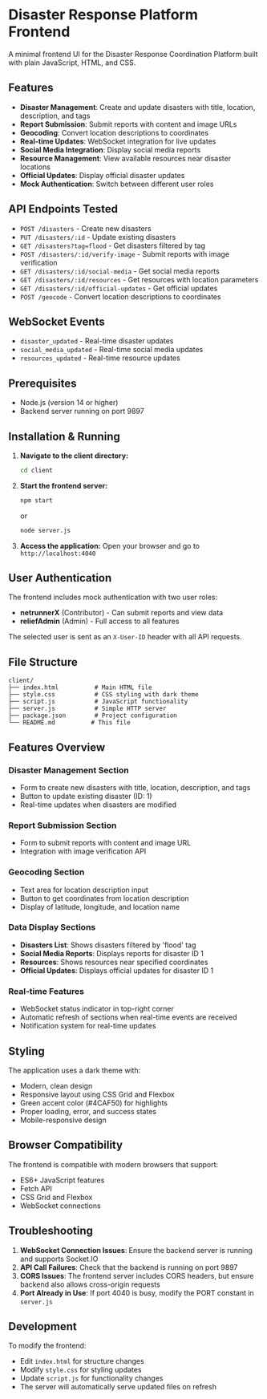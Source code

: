 # Disaster Response Platform Frontend

A minimal frontend UI for the Disaster Response Coordination Platform built with plain JavaScript, HTML, and CSS.

## Features

- **Disaster Management**: Create and update disasters with title, location, description, and tags
- **Report Submission**: Submit reports with content and image URLs
- **Geocoding**: Convert location descriptions to coordinates
- **Real-time Updates**: WebSocket integration for live updates
- **Social Media Integration**: Display social media reports
- **Resource Management**: View available resources near disaster locations
- **Official Updates**: Display official disaster updates
- **Mock Authentication**: Switch between different user roles

## API Endpoints Tested

- `POST /disasters` - Create new disasters
- `PUT /disasters/:id` - Update existing disasters
- `GET /disasters?tag=flood` - Get disasters filtered by tag
- `POST /disasters/:id/verify-image` - Submit reports with image verification
- `GET /disasters/:id/social-media` - Get social media reports
- `GET /disasters/:id/resources` - Get resources with location parameters
- `GET /disasters/:id/official-updates` - Get official updates
- `POST /geocode` - Convert location descriptions to coordinates

## WebSocket Events

- `disaster_updated` - Real-time disaster updates
- `social_media_updated` - Real-time social media updates
- `resources_updated` - Real-time resource updates

## Prerequisites

- Node.js (version 14 or higher)
- Backend server running on port 9897

## Installation & Running

1. **Navigate to the client directory:**
   ```bash
   cd client
   ```

2. **Start the frontend server:**
   ```bash
   npm start
   ```
   or
   ```bash
   node server.js
   ```

3. **Access the application:**
   Open your browser and go to `http://localhost:4040`

## User Authentication

The frontend includes mock authentication with two user roles:

- **netrunnerX** (Contributor) - Can submit reports and view data
- **reliefAdmin** (Admin) - Full access to all features

The selected user is sent as an `X-User-ID` header with all API requests.

## File Structure

```
client/
├── index.html          # Main HTML file
├── style.css           # CSS styling with dark theme
├── script.js           # JavaScript functionality
├── server.js           # Simple HTTP server
├── package.json        # Project configuration
└── README.md          # This file
```

## Features Overview

### Disaster Management Section
- Form to create new disasters with title, location, description, and tags
- Button to update existing disaster (ID: 1)
- Real-time updates when disasters are modified

### Report Submission Section
- Form to submit reports with content and image URL
- Integration with image verification API

### Geocoding Section
- Text area for location description input
- Button to get coordinates from location description
- Display of latitude, longitude, and location name

### Data Display Sections
- **Disasters List**: Shows disasters filtered by 'flood' tag
- **Social Media Reports**: Displays reports for disaster ID 1
- **Resources**: Shows resources near specified coordinates
- **Official Updates**: Displays official updates for disaster ID 1

### Real-time Features
- WebSocket status indicator in top-right corner
- Automatic refresh of sections when real-time events are received
- Notification system for real-time updates

## Styling

The application uses a dark theme with:
- Modern, clean design
- Responsive layout using CSS Grid and Flexbox
- Green accent color (#4CAF50) for highlights
- Proper loading, error, and success states
- Mobile-responsive design

## Browser Compatibility

The frontend is compatible with modern browsers that support:
- ES6+ JavaScript features
- Fetch API
- CSS Grid and Flexbox
- WebSocket connections

## Troubleshooting

1. **WebSocket Connection Issues**: Ensure the backend server is running and supports Socket.IO
2. **API Call Failures**: Check that the backend is running on port 9897
3. **CORS Issues**: The frontend server includes CORS headers, but ensure backend also allows cross-origin requests
4. **Port Already in Use**: If port 4040 is busy, modify the PORT constant in `server.js`

## Development

To modify the frontend:
- Edit `index.html` for structure changes
- Modify `style.css` for styling updates
- Update `script.js` for functionality changes
- The server will automatically serve updated files on refresh 